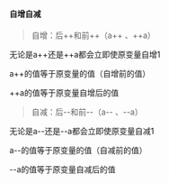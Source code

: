 #### 自增自减

>自增：后++和前++（a++ 、++a）

无论是a++还是++a都会立即使原变量自增1

a++的值等于原变量的值（自增前的值）

++a的值等于原变量自增后的值

>自减：后--和前--（a-- 、--a）

无论是a--还是--a都会立即使原变量自减1

a--的值等于原变量的值（自减前的值）

--a的值等于原变量自减后的值